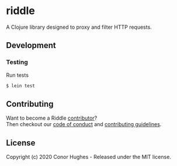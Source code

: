# riddle

A Clojure library designed to proxy and filter HTTP requests.

## Development

### Testing

Run tests

```sh
$ lein test
```

## Contributing

Want to become a Riddle [contributor](https://github.com/ThatGuyHughesy/riddle/blob/master/CONTRIBUTORS.md)?  
Then checkout our [code of conduct](https://github.com/ThatGuyHughesy/riddle/blob/master/CODE_OF_CONDUCT.md) and [contributing guidelines](https://github.com/ThatGuyHughesy/riddle/blob/master/CONTRIBUTING.md).

## License

Copyright (c) 2020 Conor Hughes - Released under the MIT license.